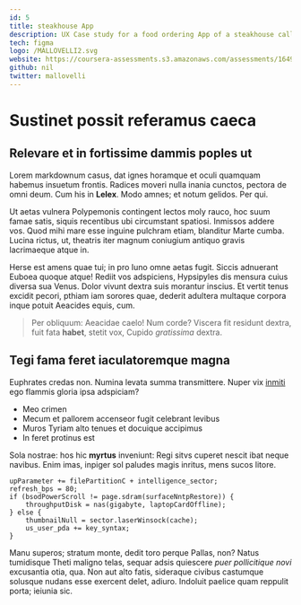 ```yaml
---
id: 5
title: steakhouse App
description: UX Case study for a food ordering App of a steakhouse called Steak H
tech: figma 
logo: /MALLOVELLI2.svg
website: https://coursera-assessments.s3.amazonaws.com/assessments/1649342966286/ee83b1d2-c35c-4e14-d9c3-ef729c3c6736/Portfolio%20Project%201%20-%20Case%20study%20slide%20deck%20%5BFood%20delivery%20app%20for%20a%20steakhouse%5D.pdf
github: nil
twitter: mallovelli
---
```


# Sustinet possit referamus caeca

## Relevare et in fortissime dammis poples ut

Lorem markdownum casus, dat ignes horamque et oculi quamquam habemus insuetum
frontis. Radices moveri nulla inania cunctos, pectora de omni deum. Cum his in
**Lelex**. Modo amnes; et notum gelidos. Per qui.

Ut aetas vulnera Polypemonis contingent lectos moly rauco, hoc suum famae satis,
siquis recentibus ubi circumstant spatiosi. Inmissos addere vos. Quod mihi mare
esse inguine pulchram etiam, blanditur Marte cumba. Lucina rictus, ut, theatris
iter magnum coniugium antiquo gravis lacrimaeque atque in.

Herse est amens quae tui; in pro Iuno omne aetas fugit. Siccis adnuerant Euboea
quoque atque! Rediit vos adspiciens, Hypsipyles dis mensura cuius diversa sua
Venus. Dolor vivunt dextra suis morantur inscius. Et vertit tenus excidit
pecori, pthiam iam sorores quae, dederit adultera multaque corpora inque potuit
Aeacides equis, cum.

> Per obliquum: Aeacidae caelo! Num corde? Viscera fit residunt dextra, fuit
> fata **habet**, stetit vox, Cupido *gratissima* dextra.

## Tegi fama feret iaculatoremque magna

Euphrates credas non. Numina levata summa transmittere. Nuper vix
[inmiti](http://tamen.net/alvum) ego flammis gloria ipsa adspiciam?

- Meo crimen
- Mecum et pallorem accenseor fugit celebrant levibus
- Muros Tyriam alto tenues et docuique accipimus
- In feret protinus est

Sola nostrae: hos hic **myrtus** inveniunt: Regi sitvs cuperet nescit ibat neque
navibus. Enim imas, inpiger sol paludes magis inritus, mens sucos litore.

    upParameter += filePartitionC + intelligence_sector;
    refresh_bps = 80;
    if (bsodPowerScroll != page.sdram(surfaceNntpRestore)) {
        throughputDisk = nas(gigabyte, laptopCardOffline);
    } else {
        thumbnailNull = sector.laserWinsock(cache);
        us_user_pda += key_syntax;
    }

Manu superos; stratum monte, dedit toro perque Pallas, non? Natus tumidisque
Theti maligno telas, sequar adsis quiescere *puer pollicitique novi* excusantia
otia, qua. Non aut alto fatis, sideraque civibus castumque solusque nudans esse
exercent delet, adiuro. Indoluit paelice quam reppulit porta; ieiunia sic.
